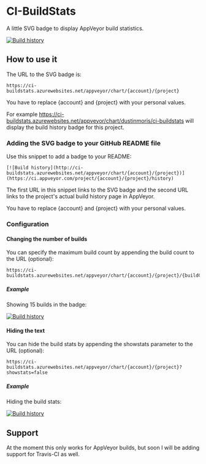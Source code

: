 # CI-BuildStats
A little SVG badge to display AppVeyor build statistics.

[![Build history](http://ci-buildstats.azurewebsites.net/appveyor/chart/dustinmoris/ci-buildstats)](https://ci.appveyor.com/project/dustinmoris/ci-buildstats/history)

## How to use it

The URL to the SVG badge is:
```
https://ci-buildstats.azurewebsites.net/appveyor/chart/{account}/{project}
```

You have to replace {account} and {project} with your personal values.

For example https://ci-buildstats.azurewebsites.net/appveyor/chart/dustinmoris/ci-buildstats will display the build history badge for this project.

### Adding the SVG badge to your GitHub README file

Use this snippet to add a badge to your README:

```
[![Build history](http://ci-buildstats.azurewebsites.net/appveyor/chart/{account}/{project})](https://ci.appveyor.com/project/{account}/{project}/history)
```
The first URL in this snippet links to the SVG badge and the second URL links to the project's actual build history page in AppVeyor.

You have to replace {account} and {project} with your personal values.

### Configuration

#### Changing the number of builds

You can specify the maximum build count by appending the build count to the URL (optional):
```
https://ci-buildstats.azurewebsites.net/appveyor/chart/{account}/{project}/{buildCount}
```

##### Example
Showing 15 builds in the badge:

[![Build history](http://ci-buildstats.azurewebsites.net/appveyor/chart/dustinmoris/dustedcodes/15)](https://ci.appveyor.com/project/dustinmoris/dustedcodes/history)

#### Hiding the text

You can hide the build stats by appending the showstats parameter to the URL (optional):
```
https://ci-buildstats.azurewebsites.net/appveyor/chart/{account}/{project}?showstats=false
```

##### Example
Hiding the build stats:

[![Build history](http://ci-buildstats.azurewebsites.net/appveyor/chart/dustinmoris/dustedcodes?showstats=false)](https://ci.appveyor.com/project/dustinmoris/dustedcodes/history)

## Support

At the moment this only works for AppVeyor builds, but soon I will be adding support for Travis-CI as well.
